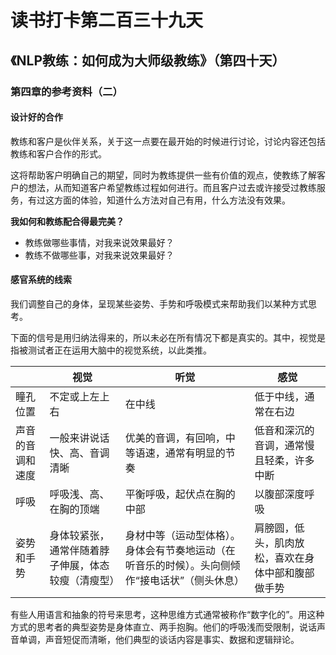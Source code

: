 读书打卡第二百三十九天
===

《NLP教练：如何成为大师级教练》（第四十天）
---

### 第四章的参考资料（二）

#### 设计好的合作

教练和客户是伙伴关系，关于这一点要在最开始的时候进行讨论，讨论内容还包括教练和客户合作的形式。

这将帮助客户明确自己的期望，同时为教练提供一些有价值的观点，使教练了解客户的想法，从而知道客户希望教练过程如何进行。而且客户过去或许接受过教练服务，有过这方面的体验，知道什么方法对自己有用，什么方法没有效果。

**我如何和教练配合得最完美？**

* 教练做哪些事情，对我来说效果最好？
* 教练不做哪些事，对我来说效果最好？

#### 感官系统的线索

我们调整自己的身体，呈现某些姿势、手势和呼吸模式来帮助我们以某种方式思考。

下面的信号是用归纳法得来的，所以未必在所有情况下都是真实的。其中，视觉是指被测试者正在运用大脑中的视觉系统，以此类推。

|   |视觉|听觉|感觉|
|---|---|---|---|
|瞳孔位置|不定或上左上右|在中线|低于中线，通常在右边|
|声音的音调和速度|一般来讲说话快、高、音调清晰|优美的音调，有回响，中等语速，通常有明显的节奏|低音和深沉的音调，通常慢且轻柔，许多中断|
|呼吸|呼吸浅、高、在胸的顶端|平衡呼吸，起伏点在胸的中部|以腹部深度呼吸|
|姿势和手势|身体较紧张，通常伴随着脖子伸展，体态较瘦（清瘦型）|身材中等（运动型体格）。身体会有节奏地运动（在听音乐的时候）。头向侧倾作“接电话状”（侧头休息）|肩膀圆，低头，肌肉放松，喜欢在身体中部和腹部做手势|

有些人用语言和抽象的符号来思考，这种思维方式通常被称作“数字化的”。用这种方式的思考者的典型姿势是身体直立、两手抱胸。他们的呼吸浅而受限制，说话声音单调，声音短促而清晰，他们典型的谈话内容是事实、数据和逻辑辩论。